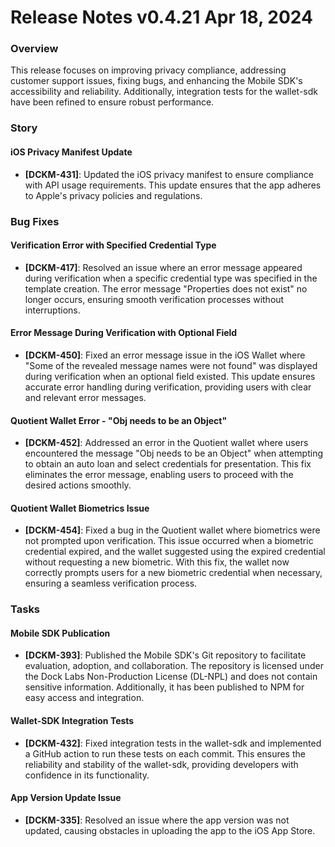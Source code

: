 # Release Notes v0.4.21 Apr 18, 2024

### **Overview**

This release focuses on improving privacy compliance, addressing customer support issues, fixing bugs, and enhancing the Mobile SDK's accessibility and reliability. Additionally, integration tests for the wallet-sdk have been refined to ensure robust performance.

### **Story**

#### **iOS Privacy Manifest Update**

* **\[DCKM-431]**: Updated the iOS privacy manifest to ensure compliance with API usage requirements. This update ensures that the app adheres to Apple's privacy policies and regulations.

### **Bug Fixes**

#### **Verification Error with Specified Credential Type**

* **\[DCKM-417]**: Resolved an issue where an error message appeared during verification when a specific credential type was specified in the template creation. The error message "Properties does not exist" no longer occurs, ensuring smooth verification processes without interruptions.

#### **Error Message During Verification with Optional Field**

* **\[DCKM-450]**: Fixed an error message issue in the iOS Wallet where "Some of the revealed message names were not found" was displayed during verification when an optional field existed. This update ensures accurate error handling during verification, providing users with clear and relevant error messages.

#### **Quotient Wallet Error - "Obj needs to be an Object"**

* **\[DCKM-452]**: Addressed an error in the Quotient wallet where users encountered the message "Obj needs to be an Object" when attempting to obtain an auto loan and select credentials for presentation. This fix eliminates the error message, enabling users to proceed with the desired actions smoothly.

#### **Quotient Wallet Biometrics Issue**

* **\[DCKM-454]**: Fixed a bug in the Quotient wallet where biometrics were not prompted upon verification. This issue occurred when a biometric credential expired, and the wallet suggested using the expired credential without requesting a new biometric. With this fix, the wallet now correctly prompts users for a new biometric credential when necessary, ensuring a seamless verification process.

### **Tasks**

#### **Mobile SDK Publication**

* **\[DCKM-393]**: Published the Mobile SDK's Git repository to facilitate evaluation, adoption, and collaboration. The repository is licensed under the Dock Labs Non-Production License (DL-NPL) and does not contain sensitive information. Additionally, it has been published to NPM for easy access and integration.

#### **Wallet-SDK Integration Tests**

* **\[DCKM-432]**: Fixed integration tests in the wallet-sdk and implemented a GitHub action to run these tests on each commit. This ensures the reliability and stability of the wallet-sdk, providing developers with confidence in its functionality.

#### **App Version Update Issue**

* **\[DCKM-335]**: Resolved an issue where the app version was not updated, causing obstacles in uploading the app to the iOS App Store.

